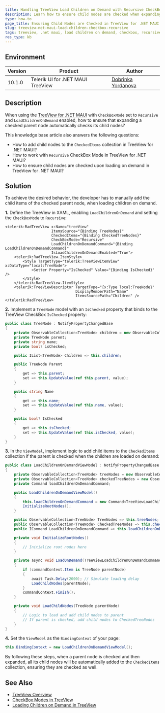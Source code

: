 ```yaml
---
title: Handling TreeView Load Children on Demand with Recursive CheckBox Mode
description: Learn how to ensure child nodes are checked when expanding a parent node with CheckBox Mode set to Recursive in TreeView for .NET MAUI.
type: how-to
page_title: Ensuring Child Nodes are Checked in TreeView for .NET MAUI
slug: treeview-net-maui-load-children-checkbox-recursive
tags: treeview, .net maui, load children on demand, checkbox, recursive
res_type: kb
---
```


## Environment

| Version | Product | Author | 
| --- | --- | ---- | 
| 10.1.0 | Telerik UI for .NET MAUI TreeView | [Dobrinka Yordanova](https://www.telerik.com/blogs/author/dobrinka-yordanova) | 

## Description

When using the [TreeView for .NET MAUI](https://docs.telerik.com/devtools/maui/controls/treeview/overview) with `CheckBoxMode` set to `Recursive` and `LoadChildrenOnDemand` enabled, how to ensure that expanding a checked parent node automatically checks its child nodes? 

This knowledge base article also answers the following questions:
- How to add child nodes to the `CheckedItems` collection in TreeView for .NET MAUI?
- How to work with `Recursive` CheckBox Mode in TreeView for .NET MAUI?
- How to ensure child nodes are checked upon loading on demand in TreeView for .NET MAUI?

## Solution

To achieve the desired behavior, the developer has to manually add the child items of the checked parent node, when loading children on demand.

**1.** Define the TreeView in XAML, enabling `LoadChildrenOnDemand` and setting the `CheckBoxMode` to `Recursive`:

```xaml
<telerik:RadTreeView x:Name="treeView"
                     ItemsSource="{Binding TreeNodes}"
                     CheckedItems="{Binding CheckedTreeNodes}"
                     CheckBoxMode="Recursive"
                     LoadChildrenOnDemandCommand="{Binding LoadChildrenOnDemandCommand}"
                     IsLoadChildrenOnDemandEnabled="True">
    <telerik:RadTreeView.ItemStyle>
        <Style TargetType="telerik:TreeViewItemView" x:DataType="local:TreeNode">
            <Setter Property="IsChecked" Value="{Binding IsChecked}" />
        </Style>
    </telerik:RadTreeView.ItemStyle>
    <telerik:TreeViewDescriptor TargetType="{x:Type local:TreeNode}"
                                DisplayMemberPath="Name"
                                ItemsSourcePath="Children" />
</telerik:RadTreeView>
```

**2.** Implement a `TreeNode` model with an `IsChecked` property that binds to the TreeView CheckBox `IsChecked` property:

```c#
public class TreeNode : NotifyPropertyChangedBase
{
    private ObservableCollection<TreeNode> children = new ObservableCollection<TreeNode>();
    private TreeNode parent;
    private string name;
    private bool? isChecked;

    public IList<TreeNode> Children => this.children;

    public TreeNode Parent
    {
        get => this.parent;
        set => this.UpdateValue(ref this.parent, value);
    }

    public string Name
    {
        get => this.name;
        set => this.UpdateValue(ref this.name, value);
    }

    public bool? IsChecked
    {
        get => this.isChecked;
        set => this.UpdateValue(ref this.isChecked, value);
    }
}
```

**3.** In the `ViewModel`, implement logic to add child items to the `CheckedItems` collection if the parent is checked when the children are loaded on demand:

```c#
public class LoadChildrenOnDemandViewModel : NotifyPropertyChangedBase
{
    private ObservableCollection<TreeNode> treeNodes = new ObservableCollection<TreeNode>();
    private ObservableCollection<TreeNode> checkedTreeNodes = new ObservableCollection<TreeNode>();
    private Command loadChildrenOnDemandCommand;

    public LoadChildrenOnDemandViewModel()
    {
        this.loadChildrenOnDemandCommand = new Command<TreeViewLoadChildrenOnDemandCommandContext>(LoadOnDemand);
        InitializeRootNodes();
    }

    public ObservableCollection<TreeNode> TreeNodes => this.treeNodes;
    public ObservableCollection<TreeNode> CheckedTreeNodes => this.checkedTreeNodes;
    public ICommand LoadChildrenOnDemandCommand => this.loadChildrenOnDemandCommand;

    private void InitializeRootNodes()
    {
        // Initialize root nodes here
    }

    private async void LoadOnDemand(TreeViewLoadChildrenOnDemandCommandContext commandContext)
    {
        if (commandContext.Item is TreeNode parentNode)
        {
            await Task.Delay(2000); // Simulate loading delay
            LoadChildNodes(parentNode);
        }
        commandContext.Finish();
    }

    private void LoadChildNodes(TreeNode parentNode)
    {
        // Logic to load and add child nodes to parent
        // If parent is checked, add child nodes to CheckedTreeNodes
    }
}
```

**4.** Set the `ViewModel` as the `BindingContext` of your page:

```csharp
this.BindingContext = new LoadChildrenOnDemandViewModel();
```

By following these steps, when a parent node is checked and then expanded, all its child nodes will be automatically added to the `CheckedItems` collection, ensuring they are checked as well.

## See Also

- [TreeView Overview](https://docs.telerik.com/devtools/maui/controls/treeview/overview)
- [CheckBox Modes in TreeView](https://docs.telerik.com/devtools/maui/controls/treeview/checkboxes)
- [Loading Children on Demand in TreeView](https://docs.telerik.com/devtools/maui/controls/treeview/load-children-on-demand)
